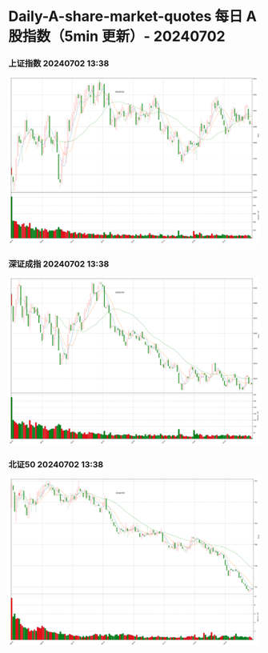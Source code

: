 
# Daily-A-share-market-quotes 每日 A 股指数（5min 更新）- 20240702

### 上证指数 20240702 13:38
![](./fig/2024/7/20240702-sh000001.png)

### 深证成指 20240702 13:38
![](./fig/2024/7/20240702-sz399001.png)

### 北证50 20240702 13:38
![](./fig/2024/7/20240702-bj899050.png)
